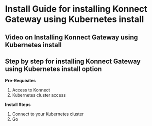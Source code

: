 # Install Guide for installing Konnect Gateway using Kubernetes install 

## Video on Installing Konnect Gateway using Kubernetes install 

<!--
[![INSTALL METHOD Install](./images/image.png)](https://youtu.be/ "INSTALL METHOD Install")
-->

## Step by step for installing Konnect Gateway using Kubernetes install option

**Pre-Requisites**

1. Access to Konnect
2. Kubernetes cluster access

**Install Steps**

1. Connect to your Kubernetes cluster
2. Go 
